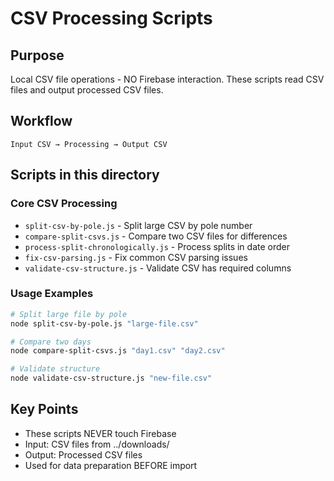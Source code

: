 # CSV Processing Scripts

## Purpose
Local CSV file operations - NO Firebase interaction. These scripts read CSV files and output processed CSV files.

## Workflow
```
Input CSV → Processing → Output CSV
```

## Scripts in this directory

### Core CSV Processing
- `split-csv-by-pole.js` - Split large CSV by pole number
- `compare-split-csvs.js` - Compare two CSV files for differences
- `process-split-chronologically.js` - Process splits in date order
- `fix-csv-parsing.js` - Fix common CSV parsing issues
- `validate-csv-structure.js` - Validate CSV has required columns

### Usage Examples
```bash
# Split large file by pole
node split-csv-by-pole.js "large-file.csv"

# Compare two days
node compare-split-csvs.js "day1.csv" "day2.csv"

# Validate structure
node validate-csv-structure.js "new-file.csv"
```

## Key Points
- These scripts NEVER touch Firebase
- Input: CSV files from ../downloads/
- Output: Processed CSV files
- Used for data preparation BEFORE import
